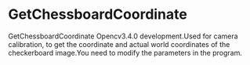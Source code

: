 # GetChessboardCoordinate
GetChessboardCoordinate
Opencv3.4.0 development.Used for camera calibration, to get the coordinate and actual world coordinates of the checkerboard image.You need to modify the parameters in the program.
